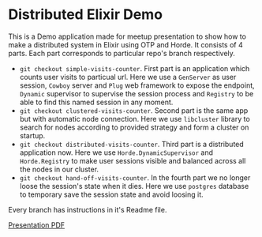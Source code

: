 # Distributed Elixir Demo

This is a Demo application made for meetup presentation to show how to make a distributed system in Elixir using OTP and Horde. It consists of 4 parts. Each part corresponds to particular repo's branch respectively.

- `git checkout simple-visits-counter`. First part is an application which counts user visits to particual url. Here we use a `GenServer` as user session, `Cowboy` server and `Plug` web framework to expose the endpoint, `Dynamic` supervisor to supervise the session process and `Registry` to be able to find this named session in any moment.
- `git checkout clustered-visits-counter`. Second part is the same app but with automatic node connection. Here we use `libcluster` library to search for nodes according to provided strategy and form a cluster on startup.
- `git checkout distributed-visits-counter`. Third part is a distributed application now. Here we use `Horde.DynamicSupervisor` and `Horde.Registry` to make user sessions visible and balanced across all the nodes in our cluster.
- `git checkout hand-off-visits-counter`. In the fourth part we no longer loose the session's state when it dies. Here we use `postgres` database to temporary save the session state and avoid loosing it.

Every branch has instructions in it's Readme file.

[Presentation PDF]()



